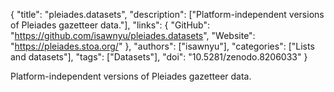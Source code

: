 {
  "title": "pleiades.datasets",
  "description": ["Platform-independent versions of Pleiades gazetteer data."],
  "links": {
    "GitHub": "https://github.com/isawnyu/pleiades.datasets",
    "Website": "https://pleiades.stoa.org/"
  },
  "authors": ["isawnyu"],
  "categories": ["Lists and datasets"],
  "tags": ["Datasets"],
  "doi": "10.5281/zenodo.8206033"
}

<!-- Generated by csv2md.R – do not edit by hand -->

Platform-independent versions of Pleiades gazetteer data.